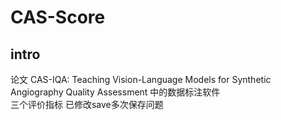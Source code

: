 # CAS-Score
## intro
论文 CAS-IQA: Teaching Vision-Language Models for Synthetic Angiography Quality Assessment 中的数据标注软件 <br>
三个评价指标 已修改save多次保存问题
